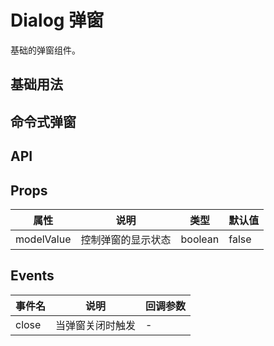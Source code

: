 # Dialog 弹窗

基础的弹窗组件。

## 基础用法

<demo vue="ui/dialog/basic.vue" />

## 命令式弹窗

<demo vue="ui/dialog/renderDialog.vue" />

## API

## Props

| 属性       | 说明               | 类型    | 默认值 |
| ---------- | ------------------ | ------- | ------ |
| modelValue | 控制弹窗的显示状态 | boolean | false  |

## Events

| 事件名 | 说明             | 回调参数 |
| ------ | ---------------- | -------- |
| close  | 当弹窗关闭时触发 | -        |
